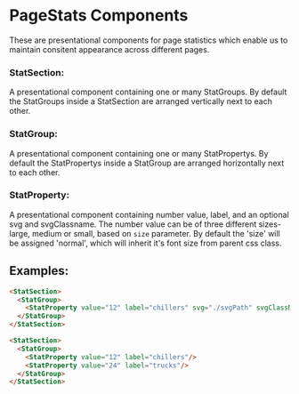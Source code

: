 PageStats Components
=================================

These are presentational components for page statistics which enable us to maintain consitent appearance across different pages.

### StatSection: 

A presentational component containing one or many StatGroups. By default the StatGroups inside a StatSection are arranged vertically next to each other.
 
### StatGroup: 

A presentational component containing one or many StatPropertys. By default the StatPropertys inside a StatGroup are arranged horizontally next to each other.

### StatProperty: 

A presentational component containing number value, label, and an optional svg and svgClassname. The number value can be of three different sizes- large, medium or small, based on `size` parameter. By default the 'size' will be assigned 'normal', which will inherit it's font size from parent css class.

## Examples: 

```html
<StatSection>
  <StatGroup>
    <StatProperty value="12" label="chillers" svg="./svgPath" svgClassName="exmpleCssClass" size="large"/>
  </StatGroup>
</StatSection>
```

```html
<StatSection>
  <StatGroup>
    <StatProperty value="12" label="chillers"/>
    <StatProperty value="24" label="trucks"/>
  </StatGroup>
</StatSection>
```
